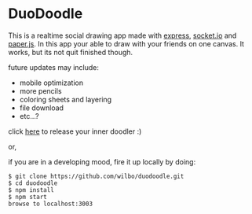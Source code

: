 # DuoDoodle

This is a realtime social drawing app made with [express](http://expressjs.com/), [socket.io](http://socket.io) and [paper.js](http://paperjs.org/). In this app your able to draw with your friends on one canvas. It works, but its not quit finished though.

future updates may include:
- mobile optimization
- more pencils
- coloring sheets and layering
- file download
- etc...?

click [here](http://duodoodle.wilbo.io) to release your inner doodler :)

or,

if you are in a developing mood, fire it up locally by doing:

    $ git clone https://github.com/wilbo/duodoodle.git
    $ cd duodoodle
    $ npm install
    $ npm start
    browse to localhost:3003
